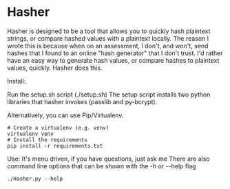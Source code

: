 Hasher
======

Hasher is designed to be a tool that allows you to quickly hash plaintext strings, or compare hashed values with a plaintext locally.  The reason I wrote this is because when on an assessment, I don't, and won't, send hashes that I found to an online "hash generator" that I don't trust.  I'd rather have an easy way to generate hash values, or compare hashes to plaintext values, quickly.  Hasher does this.

Install:

Run the setup.sh script (./setup.sh)
The setup script installs two python libraries that hasher invokes (passlib and py-bcrypt).

Alternatively, you can use Pip/Virtualenv.
```
# Create a virtualenv (e.g. venv)
virtualenv venv
# Install the requirements
pip install -r requirements.txt
```

Use:
It's menu driven, if you have questions, just ask me
There are also command line options that can be shown with the -h or --help flag
```
./Hasher.py --help
```
